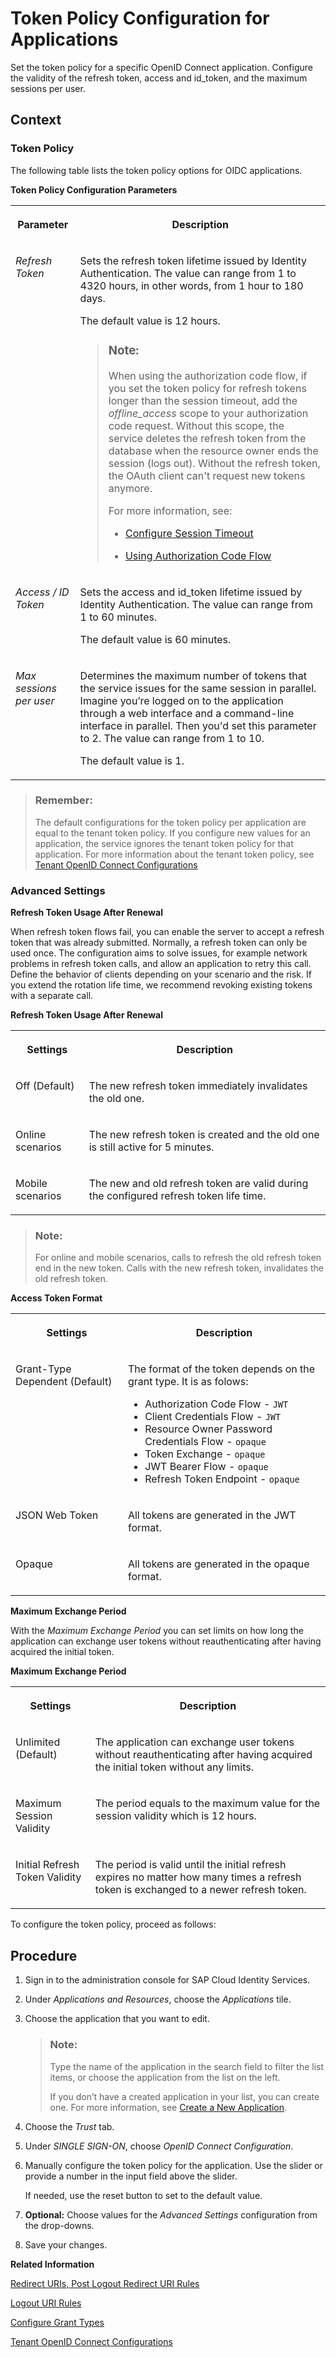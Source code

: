 <!-- loioc4ba52e748554863917b046bf1b7b355 -->

# Token Policy Configuration for Applications

Set the token policy for a specific OpenID Connect application. Configure the validity of the refresh token, access and id\_token, and the maximum sessions per user.



## Context



### Token Policy

The following table lists the token policy options for OIDC applications.

**Token Policy Configuration Parameters**


<table>
<tr>
<th valign="top">

Parameter

</th>
<th valign="top">

Description

</th>
</tr>
<tr>
<td valign="top">

*Refresh Token* 

</td>
<td valign="top">

Sets the refresh token lifetime issued by Identity Authentication. The value can range from 1 to 4320 hours, in other words, from 1 hour to 180 days.

The default value is 12 hours.

> ### Note:  
> When using the authorization code flow, if you set the token policy for refresh tokens longer than the session timeout, add the *offline\_access* scope to your authorization code request. Without this scope, the service deletes the refresh token from the database when the resource owner ends the session \(logs out\). Without the refresh token, the OAuth client can't request new tokens anymore.
> 
> For more information, see:
> 
> -   [Configure Session Timeout](configure-session-timeout-5ca23e4.md)
> 
> -   [Using Authorization Code Flow](using-authorization-code-flow-c135fc4.md)



</td>
</tr>
<tr>
<td valign="top">

*Access / ID Token* 

</td>
<td valign="top">

Sets the access and id\_token lifetime issued by Identity Authentication. The value can range from 1 to 60 minutes.

The default value is 60 minutes.

</td>
</tr>
<tr>
<td valign="top">

*Max sessions per user* 

</td>
<td valign="top">

Determines the maximum number of tokens that the service issues for the same session in parallel. Imagine you’re logged on to the application through a web interface and a command-line interface in parallel. Then you'd set this parameter to 2. The value can range from 1 to 10.

The default value is 1.

</td>
</tr>
</table>

> ### Remember:  
> The default configurations for the token policy per application are equal to the tenant token policy. If you configure new values for an application, the service ignores the tenant token policy for that application. For more information about the tenant token policy, see [Tenant OpenID Connect Configurations](tenant-openid-connect-configurations-3d6abcc.md)



### Advanced Settings

**Refresh Token Usage After Renewal** 

When refresh token flows fail, you can enable the server to accept a refresh token that was already submitted. Normally, a refresh token can only be used once. The configuration aims to solve issues, for example network problems in refresh token calls, and allow an application to retry this call. Define the behavior of clients depending on your scenario and the risk. If you extend the rotation life time, we recommend revoking existing tokens with a separate call.

**Refresh Token Usage After Renewal**


<table>
<tr>
<th valign="top">

Settings

</th>
<th valign="top">

Description

</th>
</tr>
<tr>
<td valign="top">

Off \(Default\)

</td>
<td valign="top">

The new refresh token immediately invalidates the old one.

</td>
</tr>
<tr>
<td valign="top">

Online scenarios

</td>
<td valign="top">

The new refresh token is created and the old one is still active for 5 minutes.

</td>
</tr>
<tr>
<td valign="top">

Mobile scenarios

</td>
<td valign="top">

The new and old refresh token are valid during the configured refresh token life time.

</td>
</tr>
</table>

> ### Note:  
> For online and mobile scenarios, calls to refresh the old refresh token end in the new token. Calls with the new refresh token, invalidates the old refresh token.

**Access Token Format** 


<table>
<tr>
<th valign="top">

Settings

</th>
<th valign="top">

Description

</th>
</tr>
<tr>
<td valign="top">

Grant-Type Dependent \(Default\)

</td>
<td valign="top">

The format of the token depends on the grant type. It is as folows:

-   Authorization Code Flow - `JWT`
-   Client Credentials Flow - `JWT`
-   Resource Owner Password Credentials Flow - `opaque`
-   Token Exchange - `opaque`
-   JWT Bearer Flow - `opaque`
-   Refresh Token Endpoint - `opaque`



</td>
</tr>
<tr>
<td valign="top">

JSON Web Token

</td>
<td valign="top">

All tokens are generated in the JWT format.

</td>
</tr>
<tr>
<td valign="top">

Opaque

</td>
<td valign="top">

All tokens are generated in the opaque format.

</td>
</tr>
</table>

**Maximum Exchange Period** 

With the *Maximum Exchange Period* you can set limits on how long the application can exchange user tokens without reauthenticating after having acquired the initial token.

**Maximum Exchange Period**


<table>
<tr>
<th valign="top">

Settings

</th>
<th valign="top">

Description

</th>
</tr>
<tr>
<td valign="top">

Unlimited \(Default\)

</td>
<td valign="top">

The application can exchange user tokens without reauthenticating after having acquired the initial token without any limits.

</td>
</tr>
<tr>
<td valign="top">

Maximum Session Validity

</td>
<td valign="top">

The period equals to the maximum value for the session validity which is 12 hours.

</td>
</tr>
<tr>
<td valign="top">

Initial Refresh Token Validity

</td>
<td valign="top">

The period is valid until the initial refresh expires no matter how many times a refresh token is exchanged to a newer refresh token.

</td>
</tr>
</table>

To configure the token policy, proceed as follows:



## Procedure

1.  Sign in to the administration console for SAP Cloud Identity Services.

2.  Under *Applications and Resources*, choose the *Applications* tile.

3.  Choose the application that you want to edit.

    > ### Note:  
    > Type the name of the application in the search field to filter the list items, or choose the application from the list on the left.
    > 
    > If you don’t have a created application in your list, you can create one. For more information, see [Create a New Application](create-a-new-application-0d4b255.md).

4.  Choose the *Trust* tab.

5.  Under *SINGLE SIGN-ON*, choose *OpenID Connect Configuration*.

6.  Manually configure the token policy for the application. Use the slider or provide a number in the input field above the slider.

    If needed, use the reset button to set to the default value.

7.  **Optional:** Choose values for the *Advanced Settings* configuration from the drop-downs.

8.  Save your changes.


**Related Information**  


[Redirect URIs, Post Logout Redirect URI Rules](redirect-uris-post-logout-redirect-uri-rules-48fdb9a.md "Rules for the redirect URIs or post logout redirect URIs.")

[Logout URI Rules](logout-uri-rules-789c752.md "Rules for the front and back-channel URIs.")

[Configure Grant Types](configure-grant-types-c342a7b.md "Configure the allowed grant type for your OpenID Connect application.")

[Tenant OpenID Connect Configurations](tenant-openid-connect-configurations-3d6abcc.md "You as a tenant administrator can view and configure the tenant OpenID Connect configurations.")

